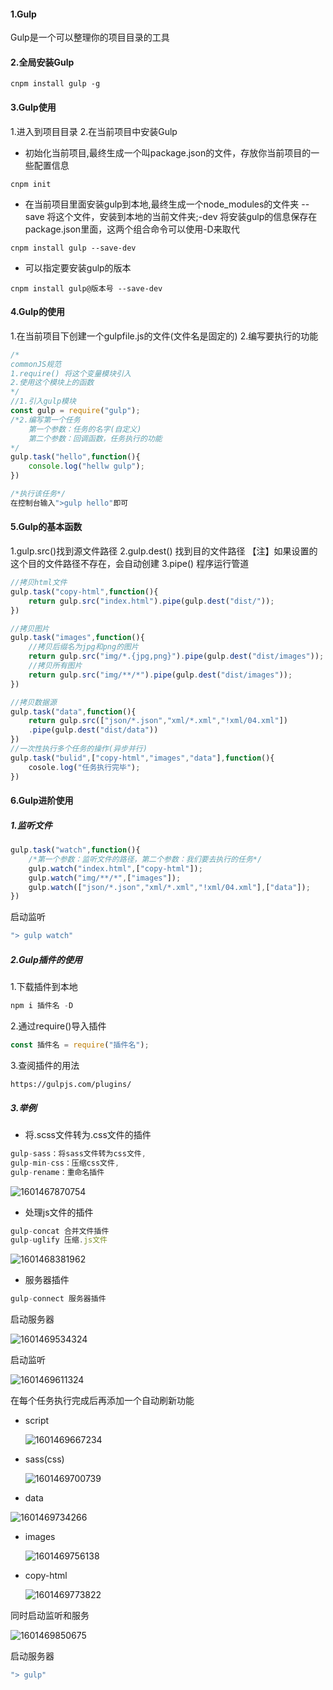 #### 1.Gulp
Gulp是一个可以整理你的项目目录的工具
#### 2.全局安装Gulp
```
cnpm install gulp -g
```
#### 3.Gulp使用
1.进入到项目目录
2.在当前项目中安装Gulp
- 初始化当前项目,最终生成一个叫package.json的文件，存放你当前项目的一些配置信息
```
cnpm init
```
- 在当前项目里面安装gulp到本地,最终生成一个node_modules的文件夹
--save 将这个文件，安装到本地的当前文件夹;-dev 将安装gulp的信息保存在package.json里面，这两个组合命令可以使用-D来取代
```
cnpm install gulp --save-dev
```
- 可以指定要安装gulp的版本
```
cnpm install gulp@版本号 --save-dev
```
#### 4.Gulp的使用
1.在当前项目下创建一个gulpfile.js的文件(文件名是固定的)
2.编写要执行的功能
```javascript
/*
commonJS规范
1.require() 将这个变量模块引入
2.使用这个模块上的函数
*/
//1.引入gulp模块
const gulp = require("gulp");
/*2.编写第一个任务
    第一个参数：任务的名字(自定义)
    第二个参数：回调函数，任务执行的功能
*/
gulp.task("hello",function(){
    console.log("hellw gulp");
})

/*执行该任务*/
在控制台输入">gulp hello"即可
```
#### 5.Gulp的基本函数
1.gulp.src()找到源文件路径
2.gulp.dest() 找到目的文件路径 【注】如果设置的这个目的文件路径不存在，会自动创建
3.pipe() 程序运行管道
```javascript
//拷贝html文件
gulp.task("copy-html",function(){
    return gulp.src("index.html").pipe(gulp.dest("dist/"));
})

//拷贝图片
gulp.task("images",function(){
    //拷贝后缀名为jpg和png的图片
    return gulp.src("img/*.{jpg,png}").pipe(gulp.dest("dist/images"));
    //拷贝所有图片
    return gulp.src("img/**/*").pipe(gulp.dest("dist/images"));
})

//拷贝数据源
gulp.task("data",function(){
    return gulp.src(["json/*.json","xml/*.xml","!xml/04.xml"])
    .pipe(gulp.dest("dist/data"))
})
//一次性执行多个任务的操作(异步并行)
gulp.task("bulid",["copy-html","images","data"],function(){
    cosole.log("任务执行完毕");
})
```
#### 6.Gulp进阶使用
##### 1.监听文件
```javascript
gulp.task("watch",function(){
    /*第一个参数：监听文件的路径，第二个参数：我们要去执行的任务*/
    gulp.watch("index.html",["copy-html"]);
    gulp.watch("img/**/*",["images"]);
    gulp.watch(["json/*.json","xml/*.xml","!xml/04.xml"],["data"]);
})
```
启动监听
```javascript
"> gulp watch"
```
##### 2.Gulp插件的使用
1.下载插件到本地
```javascript
npm i 插件名 -D
```
2.通过require()导入插件
```javascript
const 插件名 = require("插件名");
```
3.查阅插件的用法
```
https://gulpjs.com/plugins/
```
##### 3.举例
- 将.scss文件转为.css文件的插件
```javascript
gulp-sass：将sass文件转为css文件,
gulp-min-css：压缩css文件,
gulp-rename：重命名插件
```
![1601467870754](assets/1601467870754.png)

- 处理js文件的插件
```javascript
gulp-concat 合并文件插件
gulp-uglify 压缩.js文件
```
![1601468381962](assets/1601468381962.png)

- 服务器插件
```javascript
gulp-connect 服务器插件
```
启动服务器

![1601469534324](assets/1601469534324.png)

启动监听

![1601469611324](assets/1601469611324.png)

在每个任务执行完成后再添加一个自动刷新功能

- script

  ![1601469667234](assets/1601469667234.png)

- sass(css)

  ![1601469700739](assets/1601469700739.png)

- data

![1601469734266](assets/1601469734266.png)

- images

  ![1601469756138](assets/1601469756138.png)

- copy-html

  ![1601469773822](assets/1601469773822.png)

同时启动监听和服务

![1601469850675](assets/1601469850675.png)

启动服务器

```javascript
"> gulp"
```